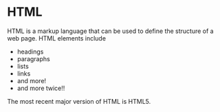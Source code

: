 # HTML

HTML is a markup language that can be used to define the structure of a web page. HTML elements include

* headings
* paragraphs
* lists
* links
* and more!
* and more twice!!

The most recent major version of HTML is HTML5.